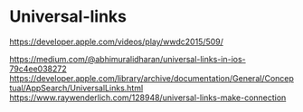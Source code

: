 # Universal-links

https://developer.apple.com/videos/play/wwdc2015/509/

https://medium.com/@abhimuralidharan/universal-links-in-ios-79c4ee038272
https://developer.apple.com/library/archive/documentation/General/Conceptual/AppSearch/UniversalLinks.html
https://www.raywenderlich.com/128948/universal-links-make-connection